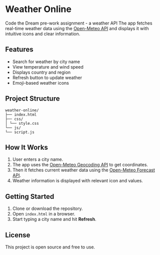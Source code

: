 # Weather Online
Code the Dream pre-work assignment - a weather API
The app fetches real-time weather data using the [Open-Meteo API](https://open-meteo.com/) and displays it with intuitive icons and clear information.

## Features

- Search for weather by city name
- View temperature and wind speed
- Displays country and region
- Refresh button to update weather
- Emoji-based weather icons

## Project Structure

```
weather-online/
├── index.html
├── css/
│ └── style.css
└── js/
└── script.js
```

## How It Works

1. User enters a city name.
2. The app uses the [Open-Meteo Geocoding API](https://open-meteo.com/en/docs/geocoding-api) to get coordinates.
3. Then it fetches current weather data using the [Open-Meteo Forecast API](https://open-meteo.com/en/docs#api_form).
4. Weather information is displayed with relevant icon and values.

## Getting Started

1. Clone or download the repository.
2. Open `index.html` in a browser.
3. Start typing a city name and hit **Refresh**.

## License

This project is open source and free to use.

